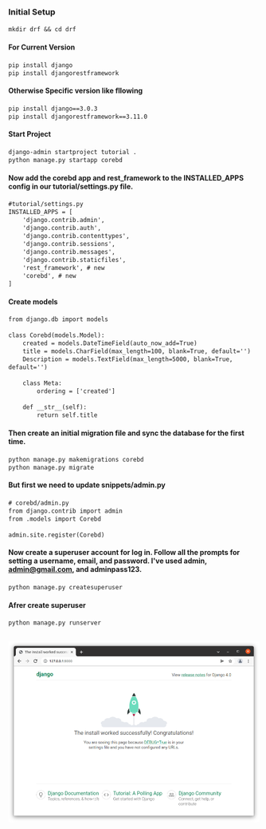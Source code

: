 ### Initial Setup

```
mkdir drf && cd drf
```
#### For Current Version
```
pip install django
pip install djangorestframework

```
#### Otherwise Specific version like fllowing

```
pip install django==3.0.3
pip install djangorestframework==3.11.0
```
#### Start Project
```
django-admin startproject tutorial .
python manage.py startapp corebd
```
#### Now add the corebd app and rest_framework to the INSTALLED_APPS config in our tutorial/settings.py file.
```
#tutorial/settings.py
INSTALLED_APPS = [
    'django.contrib.admin',
    'django.contrib.auth',
    'django.contrib.contenttypes',
    'django.contrib.sessions',
    'django.contrib.messages',
    'django.contrib.staticfiles',
    'rest_framework', # new
    'corebd', # new
]
```
#### Create models
```
from django.db import models

class Corebd(models.Model):
    created = models.DateTimeField(auto_now_add=True)
    title = models.CharField(max_length=100, blank=True, default='')
    Description = models.TextField(max_length=5000, blank=True, default='')
    
    class Meta:
        ordering = ['created']
        
    def __str__(self):
        return self.title
```
#### Then create an initial migration file and sync the database for the first time.
```
python manage.py makemigrations corebd
python manage.py migrate
```
#### But first we need to update snippets/admin.py
```
# corebd/admin.py
from django.contrib import admin
from .models import Corebd

admin.site.register(Corebd)
```
#### Now create a superuser account for log in. Follow all the prompts for setting a username, email, and password. I've used admin, admin@gmail.com, and adminpass123.
```
python manage.py createsuperuser
```
#### Afrer create superuser 
```
python manage.py runserver
```


![image](Images/drf1.png)
---

####
```

```
####
```

```
